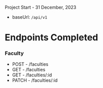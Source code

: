 Project Start - 31 December, 2023

- baseUrl: `/api/v1`

# Endpoints Completed

### Faculty

- POST - /faculties
- GET - /faculties
- GET - /faculties/:id
- PATCH - /faculties/:id
